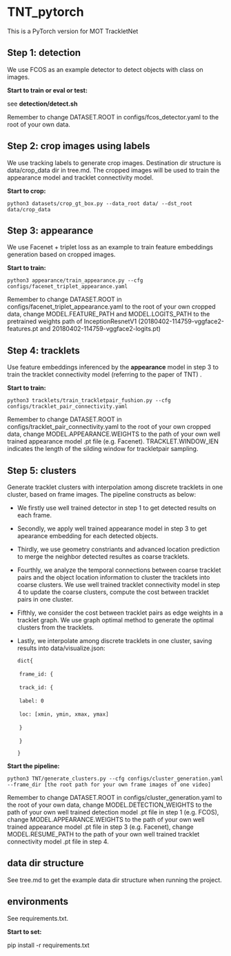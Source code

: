 # TNT_pytorch
This is a PyTorch version for MOT TrackletNet

## Step 1: detection

We use FCOS as an example detector to detect objects with class on images.

**Start to train or eval or test:**

see **detection/detect.sh**

Remember to change DATASET.ROOT in configs/fcos_detector.yaml to the root of your own data.


## Step 2: crop images using labels

We use tracking labels to generate crop images. Destination dir structure is  data/crop_data dir in tree.md. The cropped images will be used to train the appearance model and tracklet connectivity model.

**Start to crop:**

`python3 datasets/crop_gt_box.py --data_root data/ --dst_root data/crop_data`   


## Step 3: appearance

We use Facenet + triplet loss as an example to train feature embeddings generation based on cropped images.

**Start to train:**

`python3 appearance/train_appearance.py --cfg configs/facenet_triplet_appearance.yaml`

Remember to change DATASET.ROOT in configs/facenet_triplet_appearance.yaml to the root of your own cropped data, change MODEL.FEATURE_PATH and MODEL.LOGITS_PATH to the pretrained weights path of InceptionResnetV1 (20180402-114759-vggface2-features.pt and 20180402-114759-vggface2-logits.pt)

## Step 4: tracklets

Use feature embeddings inferenced by the **appearance** model in step 3 to train the tracklet connectivity model (referring to the paper of TNT) . 

**Start to train:**

`python3 tracklets/train_trackletpair_fushion.py --cfg configs/tracklet_pair_connectivity.yaml`

Remember to change DATASET.ROOT in configs/tracklet_pair_connectivity.yaml to the root of your own cropped  data, change MODEL.APPEARANCE.WEIGHTS to the path of your own well trained appearance model .pt file (e.g. Facenet). TRACKLET.WINDOW_lEN indicates the length of the silding window for trackletpair sampling.

## Step 5: clusters

Generate tracklet clusters with interpolation among discrete tracklets in one cluster, based on frame images. The pipeline constructs as below:

- We firstly use well trained detector in step 1 to get detected results on each frame.  

- Secondly, we apply well trained appearance model in step 3 to get apearance embedding for each detected objects.

- Thirdly, we use geometry constriants and advanced location prediction to merge the neighbor detected resultes as coarse tracklets.

- Fourthly, we analyze the temporal connections between coarse tracklet pairs and the object location information to cluster the tracklets into coarse clusters. We use well trained tracklet connectivity model in step 4 to update the coarse clusters, compute the cost between tracklet pairs  in one cluster.

- Fifthly, we consider the cost between tracklet pairs as edge weights in a tracklet graph. We use graph optimal method to generate the optimal clusters from the tracklets.

- Lastly, we interpolate  among discrete tracklets in one cluster, saving results into data/visualize.json:

  `dict{`

  ​    `frame_id: {`

  ​        `track_id: {`

  ​            `label: 0`

  ​            `loc: [xmin, ymin, xmax, ymax]`

  ​        `}`

  ​    `}`

  `}`

**Start the pipeline:**

`python3 TNT/generate_clusters.py --cfg configs/cluster_generation.yaml  --frame_dir [the root path for your own frame images of one video]` 

Remember to change DATASET.ROOT in configs/cluster_generation.yaml to the root of your own data,  change MODEL.DETECTION_WEIGHTS to the path of your own well trained detection model .pt file in step 1 (e.g. FCOS), change MODEL.APPEARANCE.WEIGHTS to the path of your own well trained appearance model .pt file in step 3 (e.g. Facenet), change MODEL.RESUME_PATH to the path of your own well trained tracklet connectivity model .pt file in step 4.


## data dir structure

See tree.md to get the example data dir structure when running the project.


## environments

See requirements.txt.

**Start to set:**

pip install -r requirements.txt

​                    
